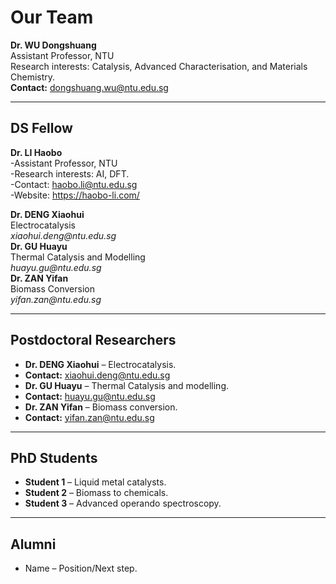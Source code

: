 # Our Team

**Dr. WU Dongshuang**  
Assistant Professor, NTU  
Research interests: Catalysis, Advanced Characterisation, and Materials Chemistry.  
**Contact:** dongshuang.wu@ntu.edu.sg


---
## DS Fellow
**Dr. LI Haobo**  
-Assistant Professor, NTU  
-Research interests: AI, DFT.  
-Contact: haobo.li@ntu.edu.sg  
-Website: https://haobo-li.com/


<div class="person-card">
  <strong>Dr. DENG Xiaohui</strong><br>
  Electrocatalysis<br>
  <em>xiaohui.deng@ntu.edu.sg</em>
</div>

<div class="person-card">
  <strong>Dr. GU Huayu</strong><br>
  Thermal Catalysis and Modelling<br>
  <em>huayu.gu@ntu.edu.sg</em>
</div>

<div class="person-card">
  <strong>Dr. ZAN Yifan</strong><br>
  Biomass Conversion<br>
  <em>yifan.zan@ntu.edu.sg</em>
</div>

---
## Postdoctoral Researchers
- **Dr. DENG Xiaohui** – Electrocatalysis.
- **Contact:** xiaohui.deng@ntu.edu.sg
- **Dr. GU Huayu** – Thermal Catalysis and modelling.
- **Contact:** huayu.gu@ntu.edu.sg
- **Dr. ZAN Yifan** – Biomass conversion.
- **Contact:** yifan.zan@ntu.edu.sg

---

## PhD Students
- **Student 1** – Liquid metal catalysts.
- **Student 2** – Biomass to chemicals.
- **Student 3** – Advanced operando spectroscopy.

---

## Alumni
- Name – Position/Next step.
